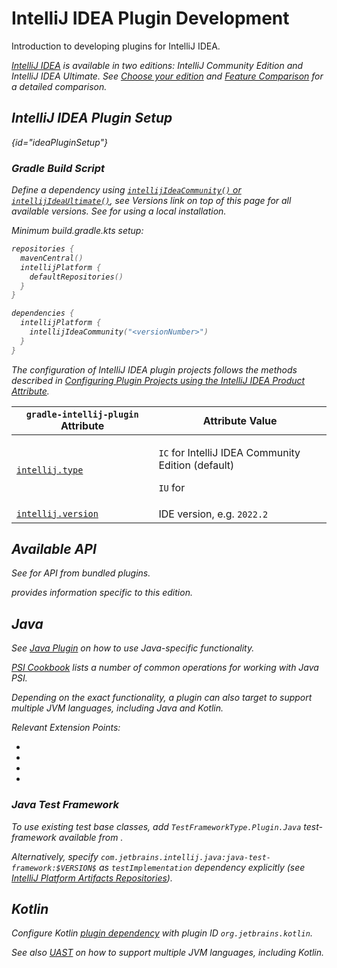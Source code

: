 <!-- Copyright 2000-2024 JetBrains s.r.o. and contributors. Use of this source code is governed by the Apache 2.0 license. -->

# IntelliJ IDEA Plugin Development

<link-summary>Introduction to developing plugins for IntelliJ IDEA.</link-summary>

<var name="productID" value="idea"/>
<var name="marketplaceProductID" value="idea_ce"/>
<include from="snippets.topic" element-id="jetbrainsIDE_TLDR"/>

[IntelliJ IDEA](https://www.jetbrains.com/idea/) is available in two editions: IntelliJ Community Edition and IntelliJ IDEA Ultimate.
<snippet id="idea_editions">
See [Choose your edition](https://www.jetbrains.com/idea/features/#choose-your-edition) and [Feature Comparison](https://www.jetbrains.com/products/compare/?product=idea&product=idea-ce) for a detailed comparison.
</snippet>

## IntelliJ IDEA Plugin Setup

{id="ideaPluginSetup"}

### Gradle Build Script

<tabs>
<tab title="IntelliJ Platform Gradle Plugin (2.x)">

Define a dependency using [`intellijIdeaCommunity()` or `intellijIdeaUltimate()`](tools_intellij_platform_gradle_plugin_dependencies_extension.md), see _Versions_ link on top of this page for all available versions.
See [](tools_intellij_platform_gradle_plugin.md#dependenciesLocalPlatform) for using a local installation.

Minimum <path>build.gradle.kts</path> setup:

```kotlin
repositories {
  mavenCentral()
  intellijPlatform {
    defaultRepositories()
  }
}

dependencies {
  intellijPlatform {
    intellijIdeaCommunity("<versionNumber>")
  }
}
```

</tab>
<tab title="Gradle IntelliJ Plugin (1.x)">

The configuration of IntelliJ IDEA plugin projects follows the methods described in [Configuring Plugin Projects using the IntelliJ IDEA Product Attribute](dev_alternate_products.md#using-the-intellij-idea-product-attribute).

| `gradle-intellij-plugin` Attribute                                               | Attribute Value                                                                               |
|----------------------------------------------------------------------------------|-----------------------------------------------------------------------------------------------|
| [`intellij.type`](tools_gradle_intellij_plugin.md#intellij-extension-type)       | <p>`IC` for IntelliJ IDEA Community Edition (default)</p><p>`IU` for [](idea_ultimate.md)</p> |
| [`intellij.version`](tools_gradle_intellij_plugin.md#intellij-extension-version) | IDE version, e.g. `2022.2`                                                                    |

</tab>
</tabs>

## Available API

See [](intellij_community_plugins_extension_point_list.md) for API from bundled plugins.

[](idea_ultimate.md) provides information specific to this edition.

## Java

See [Java Plugin](plugin_compatibility.md#java) on how to use Java-specific functionality.

[PSI Cookbook](psi_cookbook.md#java-specific) lists a number of common operations for working with Java PSI.

Depending on the exact functionality, a plugin can also target [](uast.md) to support multiple JVM languages, including Java and Kotlin.

Relevant Extension Points:

- [](intellij_community_plugins_extension_point_list.md#javaanalysispluginxml)
- [](intellij_community_plugins_extension_point_list.md#javaindexingpluginxml)
- [](intellij_community_plugins_extension_point_list.md#javapluginxml)
- [](intellij_community_plugins_extension_point_list.md#javapsipluginxml)

### Java Test Framework

To use existing test base classes, add `TestFrameworkType.Plugin.Java` test-framework available from [](tools_intellij_platform_gradle_plugin_types.md#TestFrameworkType-Plugin).

Alternatively, specify `com.jetbrains.intellij.java:java-test-framework:$VERSION$` as `testImplementation` dependency explicitly (see [IntelliJ Platform Artifacts Repositories](intellij_artifacts.md#gradle-example-for-an-individual-module-from-the-intellij-platform)).

## Kotlin

Configure Kotlin [plugin dependency](plugin_dependencies.md) with plugin ID `org.jetbrains.kotlin`.

See also [UAST](uast.md) on how to support multiple JVM languages, including Kotlin.
